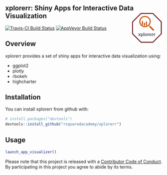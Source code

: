 
<!-- README.md is generated from README.Rmd. Please edit that file -->
xplorerr: Shiny Apps for Interactive Data Visualization <img src="xplorerr.png" align="right" />
------------------------------------------------------------------------------------------------

[![Travis-CI Build Status](https://travis-ci.org/rsquaredacademy/xplorerr.svg?branch=master)](https://travis-ci.org/rsquaredacademy/xplorerr) [![AppVeyor Build Status](https://ci.appveyor.com/api/projects/status/github/rsquaredacademy/xplorerr?branch=master&svg=true)](https://ci.appveyor.com/project/rsquaredacademy/xplorerr)

Overview
--------

xplorerr provides a set of shiny apps for interactive data visualization using:

-   ggplot2
-   plotly
-   rbokeh
-   highcharter

Installation
------------

You can install xplorerr from github with:

``` r
# install.packages("devtools")
devtools::install_github("rsquaredacademy/xplorerr")
```

Usage
-----

``` r
launch_app_visualizer()
```

Please note that this project is released with a [Contributor Code of Conduct](CONDUCT.md). By participating in this project you agree to abide by its terms.

